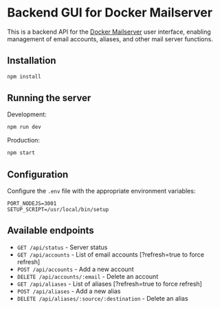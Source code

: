 # Backend GUI for Docker Mailserver

This is a backend API for the [Docker Mailserver](https://github.com/docker-mailserver/docker-mailserver) user interface, enabling management of email accounts, aliases, and other mail server functions.

## Installation

```bash
npm install
```

## Running the server

Development:
```bash
npm run dev
```

Production:
```bash
npm start
```

## Configuration

Configure the `.env` file with the appropriate environment variables:

```
PORT_NODEJS=3001
SETUP_SCRIPT=/usr/local/bin/setup
```

## Available endpoints

- `GET /api/status` - Server status
- `GET /api/accounts` - List of email accounts [?refresh=true to force refresh]
- `POST /api/accounts` - Add a new account
- `DELETE /api/accounts/:email` - Delete an account
- `GET /api/aliases` - List of aliases [?refresh=true to force refresh]
- `POST /api/aliases` - Add a new alias
- `DELETE /api/aliases/:source/:destination` - Delete an alias
